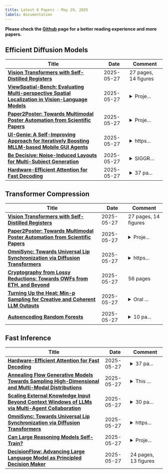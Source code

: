 ```yaml
---
title: Latest 6 Papers - May 29, 2025
labels: documentation
---
```

**Please check the [Github](https://github.com/zezhishao/MTS_Daily_ArXiv) page for a better reading experience and more papers.**

## Efficient Diffusion Models
| **Title** | **Date** | **Comment** |
| --- | --- | --- |
| **[Vision Transformers with Self-Distilled Registers](http://arxiv.org/abs/2505.21501v1)** | 2025-05-27 | 27 pages, 14 figures |
| **[ViewSpatial-Bench: Evaluating Multi-perspective Spatial Localization in Vision-Language Models](http://arxiv.org/abs/2505.21500v1)** | 2025-05-27 | <details><summary>Proje...</summary><p>Project: https://zju-real.github.io/ViewSpatial-Page/</p></details> |
| **[Paper2Poster: Towards Multimodal Poster Automation from Scientific Papers](http://arxiv.org/abs/2505.21497v1)** | 2025-05-27 | <details><summary>Proje...</summary><p>Project Page: https://github.com/Paper2Poster/Paper2Poster</p></details> |
| **[UI-Genie: A Self-Improving Approach for Iteratively Boosting MLLM-based Mobile GUI Agents](http://arxiv.org/abs/2505.21496v1)** | 2025-05-27 | <details><summary>https...</summary><p>https://github.com/Euphoria16/UI-Genie</p></details> |
| **[Be Decisive: Noise-Induced Layouts for Multi-Subject Generation](http://arxiv.org/abs/2505.21488v1)** | 2025-05-27 | <details><summary>SIGGR...</summary><p>SIGGRAPH 2025. Project page: https://omer11a.github.io/be-decisive/</p></details> |
| **[Hardware-Efficient Attention for Fast Decoding](http://arxiv.org/abs/2505.21487v1)** | 2025-05-27 | <details><summary>37 pa...</summary><p>37 pages, 15 figures, 45 tables</p></details> |

## Transformer Compression
| **Title** | **Date** | **Comment** |
| --- | --- | --- |
| **[Vision Transformers with Self-Distilled Registers](http://arxiv.org/abs/2505.21501v1)** | 2025-05-27 | 27 pages, 14 figures |
| **[Paper2Poster: Towards Multimodal Poster Automation from Scientific Papers](http://arxiv.org/abs/2505.21497v1)** | 2025-05-27 | <details><summary>Proje...</summary><p>Project Page: https://github.com/Paper2Poster/Paper2Poster</p></details> |
| **[OmniSync: Towards Universal Lip Synchronization via Diffusion Transformers](http://arxiv.org/abs/2505.21448v1)** | 2025-05-27 | <details><summary>https...</summary><p>https://ziqiaopeng.github.io/OmniSync/</p></details> |
| **[Cryptography from Lossy Reductions: Towards OWFs from ETH, and Beyond](http://arxiv.org/abs/2505.21442v1)** | 2025-05-27 | 56 pages |
| **[Turning Up the Heat: Min-p Sampling for Creative and Coherent LLM Outputs](http://arxiv.org/abs/2407.01082v6)** | 2025-05-27 | <details><summary>Oral ...</summary><p>Oral presentation at ICLR 2025. Camera-ready version available at https://iclr.cc/virtual/2025/poster/30358</p></details> |
| **[Autoencoding Random Forests](http://arxiv.org/abs/2505.21441v1)** | 2025-05-27 | <details><summary>10 pa...</summary><p>10 pages main text, 25 pages total. 5 figures main text, 9 figures total</p></details> |

## Fast Inference
| **Title** | **Date** | **Comment** |
| --- | --- | --- |
| **[Hardware-Efficient Attention for Fast Decoding](http://arxiv.org/abs/2505.21487v1)** | 2025-05-27 | <details><summary>37 pa...</summary><p>37 pages, 15 figures, 45 tables</p></details> |
| **[Annealing Flow Generative Models Towards Sampling High-Dimensional and Multi-Modal Distributions](http://arxiv.org/abs/2409.20547v4)** | 2025-05-27 | <details><summary>This ...</summary><p>This paper has been accepted to ICML 2025 and will appear in the Proceedings of Machine Learning Research (PMLR)</p></details> |
| **[Scaling External Knowledge Input Beyond Context Windows of LLMs via Multi-Agent Collaboration](http://arxiv.org/abs/2505.21471v1)** | 2025-05-27 | <details><summary>30 pa...</summary><p>30 pages, 9 figures. Code and data are available at https://github.com/THUNLP-MT/ExtAgents</p></details> |
| **[OmniSync: Towards Universal Lip Synchronization via Diffusion Transformers](http://arxiv.org/abs/2505.21448v1)** | 2025-05-27 | <details><summary>https...</summary><p>https://ziqiaopeng.github.io/OmniSync/</p></details> |
| **[Can Large Reasoning Models Self-Train?](http://arxiv.org/abs/2505.21444v1)** | 2025-05-27 | <details><summary>Proje...</summary><p>Project website: https://self-rewarding-llm-training.github.io/</p></details> |
| **[DecisionFlow: Advancing Large Language Model as Principled Decision Maker](http://arxiv.org/abs/2505.21397v1)** | 2025-05-27 | 24 pages, 13 figures |

